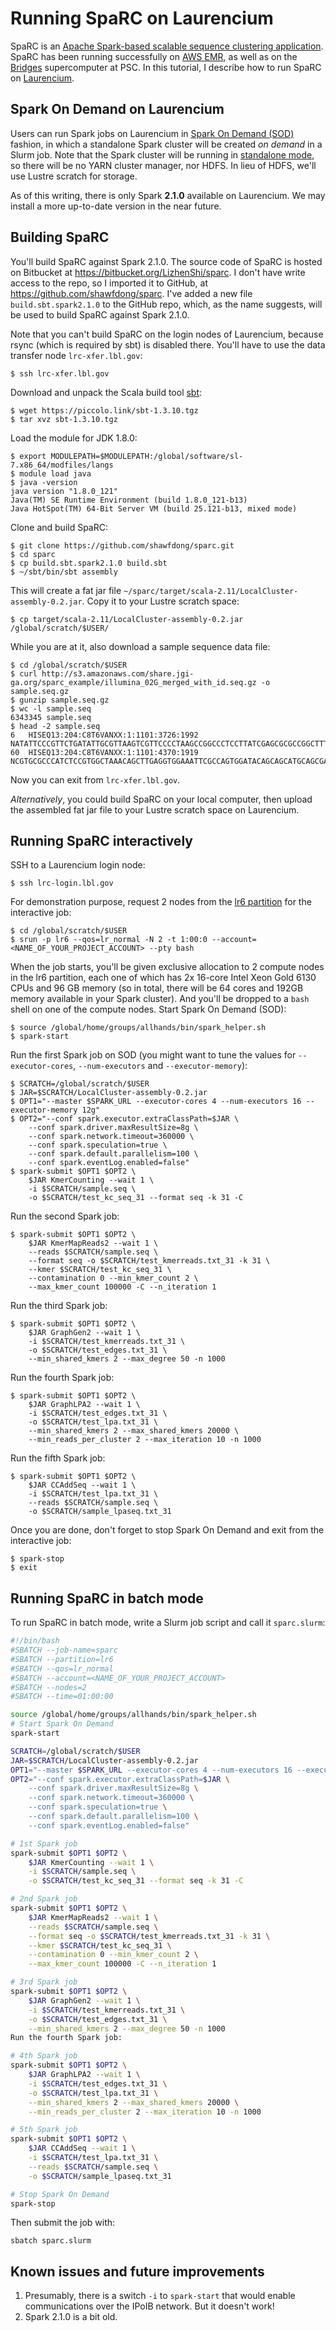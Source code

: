 # Running SpaRC on Laurencium

SpaRC is an [Apache Spark-based scalable sequence clustering application](https://www.biorxiv.org/content/10.1101/246496v1). SpaRC has been running successfully on [AWS EMR](https://aws.amazon.com/emr/), as well as on the [Bridges](https://www.psc.edu/bridges) supercomputer at PSC. In this tutorial, I describe how to run SpaRC on [Laurencium](https://sites.google.com/a/lbl.gov/high-performance-computing-services-group/lbnl-supercluster/lawrencium).

## Spark On Demand on Laurencium

Users can run Spark jobs on Laurencium in [Spark On Demand (SOD)](https://sites.google.com/a/lbl.gov/high-performance-computing-services-group/getting-started/faq) fashion, in which a standalone Spark cluster will be created *on demand* in a Slurm job. Note that the Spark cluster will be running in [standalone mode](https://spark.apache.org/docs/latest/spark-standalone.html), so there will be no YARN cluster manager, nor HDFS. In lieu of HDFS, we'll use Lustre scratch for storage.

As of this writing, there is only Spark **2.1.0** available on Laurencium. We may install a more up-to-date version in the near future.

## Building SpaRC

You'll build SpaRC against Spark 2.1.0. The source code of SpaRC is hosted on Bitbucket at <https://bitbucket.org/LizhenShi/sparc>. I don't have write access to the repo, so I imported it to GitHub, at <https://github.com/shawfdong/sparc>. I've added a new file `build.sbt.spark2.1.0` to the GitHub repo, which, as the name suggests, will be used to build SpaRC against Spark 2.1.0.

Note that you can't build SpaRC on the login nodes of Laurencium, because rsync (which is required by sbt) is disabled there. You'll have to use the data transfer node `lrc-xfer.lbl.gov`:

```shell
$ ssh lrc-xfer.lbl.gov
```

Download and unpack the Scala build tool [sbt](https://www.scala-sbt.org/):

```shell
$ wget https://piccolo.link/sbt-1.3.10.tgz
$ tar xvz sbt-1.3.10.tgz
```

Load the module for JDK 1.8.0:

```shell
$ export MODULEPATH=$MODULEPATH:/global/software/sl-7.x86_64/modfiles/langs
$ module load java
$ java -version
java version "1.8.0_121"
Java(TM) SE Runtime Environment (build 1.8.0_121-b13)
Java HotSpot(TM) 64-Bit Server VM (build 25.121-b13, mixed mode)
```

Clone and build SpaRC:

```shell
$ git clone https://github.com/shawfdong/sparc.git
$ cd sparc
$ cp build.sbt.spark2.1.0 build.sbt
$ ~/sbt/bin/sbt assembly
```

This will create a fat jar file `~/sparc/target/scala-2.11/LocalCluster-assembly-0.2.jar`. Copy it to your Lustre scratch space:

```
$ cp target/scala-2.11/LocalCluster-assembly-0.2.jar /global/scratch/$USER/
```

While you are at it, also download a sample sequence data file:

```console
$ cd /global/scratch/$USER
$ curl http://s3.amazonaws.com/share.jgi-ga.org/sparc_example/illumina_02G_merged_with_id.seq.gz -o sample.seq.gz
$ gunzip sample.seq.gz
$ wc -l sample.seq
6343345 sample.seq
$ head -2 sample.seq
6	HISEQ13:204:C8T6VANXX:1:1101:3726:1992	NATATTCCCGTTCTGATATTGCGTTAAGTCGTTCCCCTAAGCCGGCCCTCCTTATCGAGCGCGCCGGCTTTTTTTGCCATGTTCAGCGAATCACAGGACAAGATACTTCACCTAACGTAGTAGATGGTTCTATGCTTAAGGGCAAGGTGTNTTAATCTCGATATCCGCCTGTTTTAATAAATCAGCGACGAAGCGATGGGAGGATAAGCGCTCGTCAAAAACCACGCGCTTTTTTTCTAAGGTGGGTAAGTTCAAGGTAACACCCCCACTATGCCTATGAGTGAATTGGTAACACCTTGCC
60	HISEQ13:204:C8T6VANXX:1:1101:4370:1919	NCGTGCGCCCATCTCCGTGGCTAAACAGCTTGAGGTGGAAATTCGCCAGTGGATACAGCAGCATGCAGCGACAGGCGGGCGTCGCCTCCCTTCGATACGCCATTTAGCAGCAACACATAACGTCAGCCGCAATGCAGTCATTGAAGCTTANGTAAGGTCTTCTCCTTCGCGCCAATCGTTAGGTAACCAGCCGCAGCCCAGTTTCAATGACTGTTCATCGGTGTTAAACACGCCCCATAAGCCATTCGTCACTTCTTCCAATGGCGTTGATGACGCGGGTTGAACCAGTTTCAGCGCGTTA
```

Now you can exit from `lrc-xfer.lbl.gov`.

*Alternatively*, you could build SpaRC on your local computer, then upload the assembled fat jar file to your Lustre scratch space on Laurencium.

## Running SpaRC interactively

SSH to a Laurencium login node:

```shell
$ ssh lrc-login.lbl.gov
```

For demonstration purpose, request 2 nodes from the [lr6 partition](https://sites.google.com/a/lbl.gov/high-performance-computing-services-group/lbnl-supercluster/lawrencium) for the interactive job:

```
$ cd /global/scratch/$USER
$ srun -p lr6 --qos=lr_normal -N 2 -t 1:00:0 --account=<NAME_OF_YOUR_PROJECT_ACCOUNT> --pty bash
```

When the job starts, you'll be given exclusive allocation to 2 compute nodes in the lr6 partition, each one of which has 2x 16-core Intel Xeon Gold 6130 CPUs and 96 GB memory (so in total, there will be 64 cores and 192GB memory available in your Spark cluster). And you'll be dropped to a `bash` shell on one of the compute nodes. Start Spark On Demand (SOD):

```
$ source /global/home/groups/allhands/bin/spark_helper.sh
$ spark-start
```

Run the first Spark job on SOD (you might want to tune the values for `--executor-cores`, `--num-executors` and `--executor-memory`):

```
$ SCRATCH=/global/scratch/$USER
$ JAR=$SCRATCH/LocalCluster-assembly-0.2.jar
$ OPT1="--master $SPARK_URL --executor-cores 4 --num-executors 16 --executor-memory 12g"
$ OPT2="--conf spark.executor.extraClassPath=$JAR \
    --conf spark.driver.maxResultSize=8g \
    --conf spark.network.timeout=360000 \
    --conf spark.speculation=true \
    --conf spark.default.parallelism=100 \
    --conf spark.eventLog.enabled=false"
$ spark-submit $OPT1 $OPT2 \
    $JAR KmerCounting --wait 1 \
    -i $SCRATCH/sample.seq \
    -o $SCRATCH/test_kc_seq_31 --format seq -k 31 -C
```

Run the second Spark job:

```
$ spark-submit $OPT1 $OPT2 \
    $JAR KmerMapReads2 --wait 1 \
    --reads $SCRATCH/sample.seq \
    --format seq -o $SCRATCH/test_kmerreads.txt_31 -k 31 \
    --kmer $SCRATCH/test_kc_seq_31 \
    --contamination 0 --min_kmer_count 2 \
    --max_kmer_count 100000 -C --n_iteration 1
```

Run the third Spark job:

```
$ spark-submit $OPT1 $OPT2 \
    $JAR GraphGen2 --wait 1 \
    -i $SCRATCH/test_kmerreads.txt_31 \
    -o $SCRATCH/test_edges.txt_31 \
    --min_shared_kmers 2 --max_degree 50 -n 1000
```

Run the fourth Spark job:

```
$ spark-submit $OPT1 $OPT2 \
    $JAR GraphLPA2 --wait 1 \
    -i $SCRATCH/test_edges.txt_31 \
    -o $SCRATCH/test_lpa.txt_31 \
    --min_shared_kmers 2 --max_shared_kmers 20000 \
    --min_reads_per_cluster 2 --max_iteration 10 -n 1000
```

Run the fifth Spark job:

```
$ spark-submit $OPT1 $OPT2 \
    $JAR CCAddSeq --wait 1 \
    -i $SCRATCH/test_lpa.txt_31 \
    --reads $SCRATCH/sample.seq \
    -o $SCRATCH/sample_lpaseq.txt_31
```

Once you are done, don't forget to stop Spark On Demand and exit from the interactive job: 

```
$ spark-stop
$ exit
```

## Running SpaRC in batch mode

To run SpaRC in batch mode, write a Slurm job script and call it `sparc.slurm`:

```bash
#!/bin/bash
#SBATCH --job-name=sparc
#SBATCH --partition=lr6
#SBATCH --qos=lr_normal
#SBATCH --account=<NAME_OF_YOUR_PROJECT_ACCOUNT>
#SBATCH --nodes=2
#SBATCH --time=01:00:00

source /global/home/groups/allhands/bin/spark_helper.sh
# Start Spark On Demand
spark-start

SCRATCH=/global/scratch/$USER
JAR=$SCRATCH/LocalCluster-assembly-0.2.jar
OPT1="--master $SPARK_URL --executor-cores 4 --num-executors 16 --executor-memory 12g"
OPT2="--conf spark.executor.extraClassPath=$JAR \
    --conf spark.driver.maxResultSize=8g \
    --conf spark.network.timeout=360000 \
    --conf spark.speculation=true \
    --conf spark.default.parallelism=100 \
    --conf spark.eventLog.enabled=false"

# 1st Spark job
spark-submit $OPT1 $OPT2 \
    $JAR KmerCounting --wait 1 \
    -i $SCRATCH/sample.seq \
    -o $SCRATCH/test_kc_seq_31 --format seq -k 31 -C

# 2nd Spark job
spark-submit $OPT1 $OPT2 \
    $JAR KmerMapReads2 --wait 1 \
    --reads $SCRATCH/sample.seq \
    --format seq -o $SCRATCH/test_kmerreads.txt_31 -k 31 \
    --kmer $SCRATCH/test_kc_seq_31 \
    --contamination 0 --min_kmer_count 2 \
    --max_kmer_count 100000 -C --n_iteration 1

# 3rd Spark job
spark-submit $OPT1 $OPT2 \
    $JAR GraphGen2 --wait 1 \
    -i $SCRATCH/test_kmerreads.txt_31 \
    -o $SCRATCH/test_edges.txt_31 \
    --min_shared_kmers 2 --max_degree 50 -n 1000
Run the fourth Spark job:

# 4th Spark job
spark-submit $OPT1 $OPT2 \
    $JAR GraphLPA2 --wait 1 \
    -i $SCRATCH/test_edges.txt_31 \
    -o $SCRATCH/test_lpa.txt_31 \
    --min_shared_kmers 2 --max_shared_kmers 20000 \
    --min_reads_per_cluster 2 --max_iteration 10 -n 1000

# 5th Spark job
spark-submit $OPT1 $OPT2 \
    $JAR CCAddSeq --wait 1 \
    -i $SCRATCH/test_lpa.txt_31 \
    --reads $SCRATCH/sample.seq \
    -o $SCRATCH/sample_lpaseq.txt_31

# Stop Spark On Demand
spark-stop
```

Then submit the job with:

```shell
sbatch sparc.slurm
```

## Known issues and future improvements

1. Presumably, there is a switch `-i` to `spark-start` that would enable communications over the IPoIB network. But it doesn't work!
2. Spark 2.1.0 is a bit old.